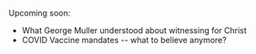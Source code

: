 Upcoming soon:

- What George Muller understood about witnessing for Christ
- COVID Vaccine mandates -- what to believe anymore?